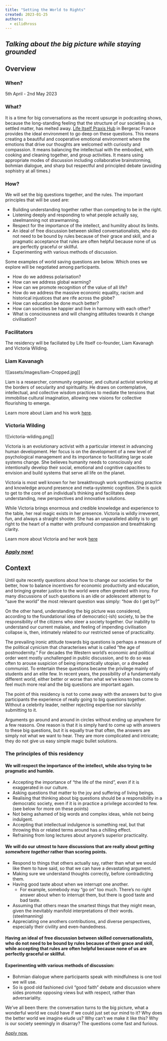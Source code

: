 ```yaml
---
title: "Setting the World to Rights"
created: 2023-01-25
authors: 
  - eilidhross
---
```


## *Talking about the big picture while staying grounded*

## Overview

### When?

5th April - 2nd May 2023

### What?

It is a time for big conversations as the recent upsurge in podcasting shows, because the long-standing feeling that the structure of our societies is a settled matter, has melted away. [Life Itself Praxis Hub](vault/hubs/bergerac) in Bergerac France provides the ideal environment to go deep on these questions. This means creating a beautiful and cooperative emotional environment where the emotions that drive our thoughts are welcomed with curiosity and compassion. It means balancing the intellectual with the embodied, with cooking and cleaning together, and group activities. It means using appropriate modes of discussion including collaborative brainstorming, bohmian dialogue, and sharp but respectful and principled debate (avoiding sophistry at all times.) 

### How?

We will set the big questions together, and the rules. The important principles that will be used are: 

* Building understanding together rather than competing to be in the right.
* Listening deeply and responding to what people actually say, steelmanning not strawmanning.
* Respect for the importance of the intellect, and humility about its limits.
* An ideal of free discussion between skilled conversationalists, who do not need to be bound by rules because of their grace and skill, and a pragmatic acceptance that rules are often helpful because none of us are perfectly graceful or skillful.
* Experimenting with various methods of discussion.

Some examples of world saving questions are below. Which ones we explore will be negotiated among participants.

* How do we address polarisation? 
* How can we address global warming? 
* How can we promote recognition of the value of all life? 
* How do we address the massive economic equality, racism and historical injustices that are rife across the globe? 
* How can education be done much better?
* How can societies be happier and live in harmony with each other? 
* What is consciousness and will changing attitudes towards it change civilisation?

### Facilitators

The residency will be faciliated by Life Itself co-founder, Liam Kavanagh and Victoria Wilding.

### Liam Kavanagh

![[assets/images/liam-Cropped.jpg]]

Liam is a researcher, community organiser, and cultural activist working at the borders of secularity and spirituality. He draws on contemplative, intellectual, and collective wisdom practices to mediate the tensions that immobilise cultural imagination, allowing new visions for collective flourishing to emerge. 

Learn more about Liam and his work [here](https://www.liamkavanagh.me/).

### Victoria Wilding

![[victoria-wilding.png]]

Victoria is an evolutionary activist with a particular interest in advancing human development. Her focus is on the development of a new level of psychological management and its importance to facilitating large scale systems change. She believes humanity needs to consciously and intentionally develop their social, emotional and cognitive capacities to envision and build systems that serve all life on the planet. 

Victoria is most well known for her breakthrough work synthesizing practice and knowledge around presence and meta-systemic cognition. She is quick to get to the core of an individual’s thinking and facilitates deep understanding, new perspectives and innovative solutions.

While Victoria brings enormous and credible knowledge and experience to the table, her real magic exists in her presence. Victoria is wildly irreverent, fun, and always a straight shooter. She has an unparalleled ability is to get right to the heart of a matter with profound compassion and breathtaking clarity.

Learn more about Victoria and her work [here](https://www.victoriawilding.com/)

### [Apply now!](https://docs.google.com/forms/d/e/1FAIpQLSdiykDKyZR6DgtPKeYuNePy9sWc-qkIc4BVfKBRjkFWKvFp-g/viewform)

## Context

Until quite recently questions about how to change our societies for the better, how to balance incentives for economic productivity and education, and bringing greater justice to the world were often greeted with irony. For many discussions of such questions is an idle or adolescent attempt to “save the world” the most relevant question was simply: “how do I get by?”

On the other hand, understanding the big picture was considered, according to the foundational idea of democratic(-ish) society, to be the responsibility of the citizens who steer a society together. Our inability to understand our current malaise, and feeling of impending civilisation collapse is, then, intimately related to our restricted sense of practicality.

The prevailing ironic attitude towards big questions is perhaps a measure of the political cynicism that characterises what is called “the age of postmodernity.” For decades the Western world’s economic and political order went mostly unchallenged in public discussion, and to do so was often to arouse suspicion of being impractically utopian, or a dreaded communist. To entertain these questions became the privilege mainly of students and an elite few. In recent years, the possibility of a fundamentally different world, either better or worse than what we’ve known has come to feel much more real and the big questions are important again. 

The point of this residency is not to come away with the answers but to give participants the experience of really going to big questions together. Without a celebrity leader, neither rejecting expertise nor slavishly submitting to it.

Arguments go around and around in circles without ending up anywhere for a few reasons. One reason is that it is simply hard to come up with answers to these big questions, but it is equally true that often, the answers are simply not what we want to hear. They are more complicated and intricate; they do not give us easy simple magic bullet solutions. 

### The principles of this residency

#### We will respect the importance of the intellect, while also trying to be pragmatic and humble.

* Accepting the importance of “the life of the mind”, even if it is exaggerated in our culture.
* Asking questions that matter to the joy and suffering of living beings.
* Realising that thinking about big questions should be a responsibility in a democratic society, even if it is in practice a privilege accorded to few. (see below for more on these points)
* Not being ashamed of big words and complex ideas, while not being indulgent.
* Accepting that intellectual indulgence is something real, but that throwing this or related terms around has a chilling effect.
* Refraining from long lectures about anyone’s superior practicality.

#### We will do our utmost to have discussions that are really about *getting somewhere together* rather than scoring points. 

* Respond to things that others actually say, rather than what we would like them to have said, so that we can have a devastating argument.
* Making sure we understand thoughts correctly, before contradicting them. 
* Having good taste about when we interrupt one another.
	* For example, somebody may “go on” too much. There’s no right answer about when to interrupt them, but there is good taste and bad taste. 
* Assuming that others mean the smartest things that they might mean, given the inevitably manifold interpretations of their words. (steelmanning)
* Appreciating one anothers contributions, and diverse perspectives, especially their civility and even-handedness.

#### Having an ideal of free discussion between skilled conversationalists, who do not need to be bound by rules because of their grace and skill, while accepting that rules are often helpful because none of us are perfectly graceful or skillful.

#### Experimenting with various methods of discussion:

* Bohmian dialogue where participants speak with mindfulness is one tool we will use.
* So is good old fashioned civil “good faith” debate and discussion where sides promote opposing views but with respect, rather than adversariality.


We’ve all been there: the conversation turns to the big picture, what a wonderful world we could have if we could just set our mind to it? Why does the better world we imagine elude us? Why can’t we make it like this? Why is our society seemingly in disarray? The questions come fast and furious.

[Apply now.](https://docs.google.com/forms/d/e/1FAIpQLSdiykDKyZR6DgtPKeYuNePy9sWc-qkIc4BVfKBRjkFWKvFp-g/viewform)







